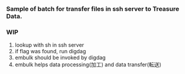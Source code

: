 ### Sample of batch for transfer files in ssh server to Treasure Data.
### WIP

1. lookup with sh in ssh server
2. if flag was found, run digdag
3. embulk should be invoked by digdag
4. embulk helps data processing(加工) and data transfer(転送)
